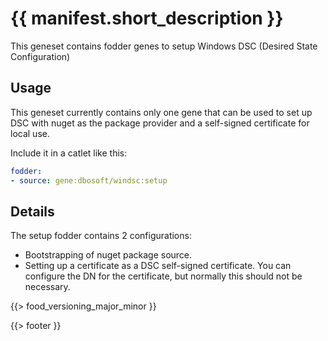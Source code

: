 # {{ manifest.short_description }}

This geneset contains fodder genes to setup Windows DSC (Desired State Configuration)

## Usage

This geneset currently contains only one gene that can be used to set up DSC with nuget as the package provider and a self-signed certificate for local use.  


Include it in a catlet like this:

``` yml
fodder:  
- source: gene:dbosoft/windsc:setup
```



## Details

The setup fodder contains 2 configurations: 
- Bootstrapping of nuget package source.
- Setting up a certificate as a DSC self-signed certificate. You can configure the DN for the certificate, but normally this should not be necessary.

{{> food_versioning_major_minor }}

{{> footer }}

